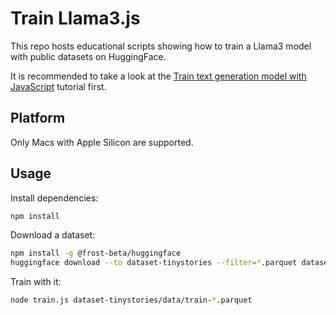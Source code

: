 # Train Llama3.js

This repo hosts educational scripts showing how to train a Llama3 model with
public datasets on HuggingFace.

It is recommended to take a look at the [Train text generation model with
JavaScript](https://github.com/frost-beta/train-model-with-js) tutorial first.

## Platform

Only Macs with Apple Silicon are supported.

## Usage

Install dependencies:

```sh
npm install
```

Download a dataset:

```sh
npm install -g @frost-beta/huggingface
huggingface download --to dataset-tinystories --filter=*.parquet datasets/roneneldan/TinyStories
```

Train with it:

```sh
node train.js dataset-tinystories/data/train-*.parquet
```
